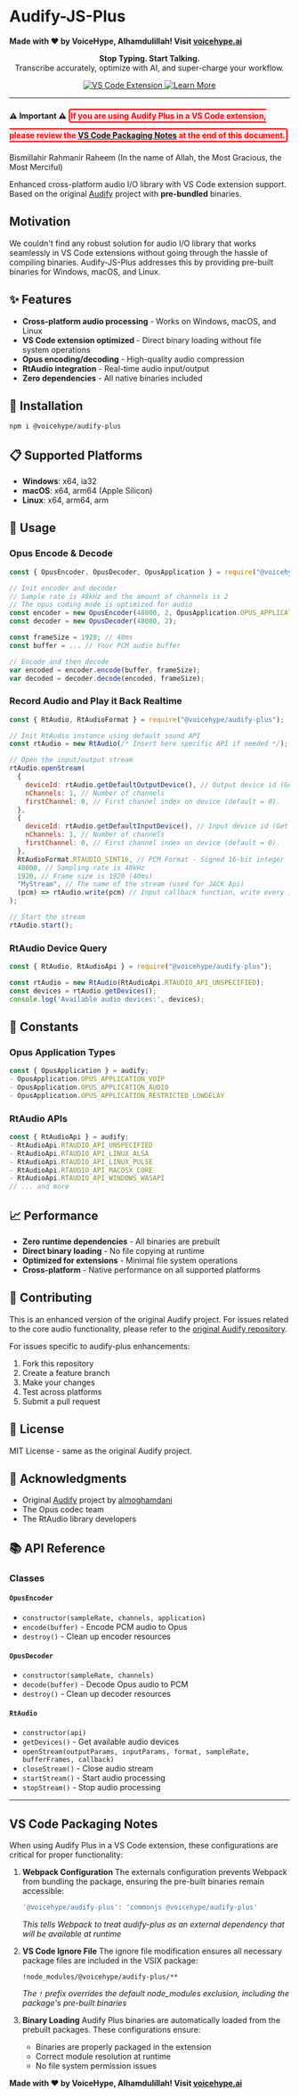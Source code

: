 # Audify-JS-Plus

**Made with ❤️ by VoiceHype, Alhamdulillah! Visit [voicehype.ai](https://voicehype.ai)**

<div align="center">  
  <p>
    <strong>Stop Typing. Start Talking.</strong><br>
    Transcribe accurately, optimize with AI, and super-charge your workflow.
  </p>
  
  <p>
    <a href="https://marketplace.visualstudio.com/items?itemName=VoiceHype.voicehype">
      <img src="https://img.shields.io/badge/VS%20Code-Extension-blue?style=for-the-badge&logo=visualstudiocode" alt="VS Code Extension">
    </a>
    <a href="https://voicehype.ai">
      <img src="https://img.shields.io/badge/Learn%20More-voicehype.ai-green?style=for-the-badge" alt="Learn More">
    </a>
  </p>
</div>

---

**⚠️ Important ⚠️**
<span style="color: red; font-weight: bold; background-color: #ffebee; padding: 2px; border: 2px solid red; border-radius: 4px; line-height: 2.5;">
If you are using Audify Plus in a VS Code extension, please review the [VS Code Packaging Notes](#vscode-packaging-notes) at the end of this document.
</span>


Bismillahir Rahmanir Raheem (In the name of Allah, the Most Gracious, the Most Merciful)

Enhanced cross-platform audio I/O library with VS Code extension support. Based on the original [Audify](https://github.com/almoghamdani/audify) project with **pre-bundled** binaries.

## Motivation

We couldn't find any robust solution for audio I/O library that works seamlessly in VS Code extensions without going through the hassle of compiling binaries. Audify-JS-Plus addresses this by providing pre-built binaries for Windows, macOS, and Linux.

## ✨ Features

- **Cross-platform audio processing** - Works on Windows, macOS, and Linux
- **VS Code extension optimized** - Direct binary loading without file system operations
- **Opus encoding/decoding** - High-quality audio compression
- **RtAudio integration** - Real-time audio input/output
- **Zero dependencies** - All native binaries included

## 🚀 Installation

```bash
npm i @voicehype/audify-plus
```

## 📋 Supported Platforms

- **Windows**: x64, ia32
- **macOS**: x64, arm64 (Apple Silicon)
- **Linux**: x64, arm64, arm

## 🔧 Usage

### Opus Encode & Decode

```javascript
const { OpusEncoder, OpusDecoder, OpusApplication } = require("@voicehype/audify-plus");

// Init encoder and decoder
// Sample rate is 48kHz and the amount of channels is 2
// The opus coding mode is optimized for audio
const encoder = new OpusEncoder(48000, 2, OpusApplication.OPUS_APPLICATION_AUDIO);
const decoder = new OpusDecoder(48000, 2);

const frameSize = 1920; // 40ms
const buffer = ... // Your PCM audio buffer

// Encode and then decode
var encoded = encoder.encode(buffer, frameSize);
var decoded = decoder.decode(encoded, frameSize);
```

### Record Audio and Play it Back Realtime

```javascript
const { RtAudio, RtAudioFormat } = require("@voicehype/audify-plus");

// Init RtAudio instance using default sound API
const rtAudio = new RtAudio(/* Insert here specific API if needed */);

// Open the input/output stream
rtAudio.openStream(
  {
    deviceId: rtAudio.getDefaultOutputDevice(), // Output device id (Get all devices using `getDevices`)
    nChannels: 1, // Number of channels
    firstChannel: 0, // First channel index on device (default = 0).
  },
  {
    deviceId: rtAudio.getDefaultInputDevice(), // Input device id (Get all devices using `getDevices`)
    nChannels: 1, // Number of channels
    firstChannel: 0, // First channel index on device (default = 0).
  },
  RtAudioFormat.RTAUDIO_SINT16, // PCM Format - Signed 16-bit integer
  48000, // Sampling rate is 48kHz
  1920, // Frame size is 1920 (40ms)
  "MyStream", // The name of the stream (used for JACK Api)
  (pcm) => rtAudio.write(pcm) // Input callback function, write every input pcm data to the output buffer
);

// Start the stream
rtAudio.start();
```

### RtAudio Device Query

```javascript
const { RtAudio, RtAudioApi } = require("@voicehype/audify-plus");

const rtAudio = new RtAudio(RtAudioApi.RTAUDIO_API_UNSPECIFIED);
const devices = rtAudio.getDevices();
console.log('Available audio devices:', devices);
```

## 🎯 Constants

### Opus Application Types
```javascript
const { OpusApplication } = audify;
- OpusApplication.OPUS_APPLICATION_VOIP
- OpusApplication.OPUS_APPLICATION_AUDIO
- OpusApplication.OPUS_APPLICATION_RESTRICTED_LOWDELAY
```

### RtAudio APIs
```javascript
const { RtAudioApi } = audify;
- RtAudioApi.RTAUDIO_API_UNSPECIFIED
- RtAudioApi.RTAUDIO_API_LINUX_ALSA
- RtAudioApi.RTAUDIO_API_LINUX_PULSE
- RtAudioApi.RTAUDIO_API_MACOSX_CORE
- RtAudioApi.RTAUDIO_API_WINDOWS_WASAPI
// ... and more
```

## 📈 Performance

- **Zero runtime dependencies** - All binaries are prebuilt
- **Direct binary loading** - No file copying at runtime
- **Optimized for extensions** - Minimal file system operations
- **Cross-platform** - Native performance on all supported platforms

## 🤝 Contributing

This is an enhanced version of the original Audify project. For issues related to the core audio functionality, please refer to the [original Audify repository](https://github.com/almoghamdani/audify).

For issues specific to audify-plus enhancements:
1. Fork this repository
2. Create a feature branch
3. Make your changes
4. Test across platforms
5. Submit a pull request

## 📄 License

MIT License - same as the original Audify project.

## 🙏 Acknowledgments

- Original [Audify](https://github.com/almoghamdani/audify) project by [almoghamdani](https://github.com/almoghamdani)
- The Opus codec team
- The RtAudio library developers

## 📚 API Reference

### Classes

#### `OpusEncoder`
- `constructor(sampleRate, channels, application)`
- `encode(buffer)` - Encode PCM audio to Opus
- `destroy()` - Clean up encoder resources

#### `OpusDecoder`
- `constructor(sampleRate, channels)`
- `decode(buffer)` - Decode Opus audio to PCM
- `destroy()` - Clean up decoder resources

#### `RtAudio`
- `constructor(api)`
- `getDevices()` - Get available audio devices
- `openStream(outputParams, inputParams, format, sampleRate, bufferFrames, callback)`
- `closeStream()` - Close audio stream
- `startStream()` - Start audio processing
- `stopStream()` - Stop audio processing

---

## VS Code Packaging Notes

When using Audify Plus in a VS Code extension, these configurations are critical for proper functionality:

1. **Webpack Configuration**
   The externals configuration prevents Webpack from bundling the package, ensuring the pre-built binaries remain accessible:
   ```javascript
   '@voicehype/audify-plus': 'commonjs @voicehype/audify-plus'
   ```
   *This tells Webpack to treat audify-plus as an external dependency that will be available at runtime*

2. **VS Code Ignore File**
   The ignore file modification ensures all necessary package files are included in the VSIX package:
   ```
   !node_modules/@voicehype/audify-plus/**
   ```
   *The `!` prefix overrides the default node_modules exclusion, including the package's pre-built binaries*

3. **Binary Loading**
   Audify Plus binaries are automatically loaded from the prebuilt packages. These configurations ensure:
   - Binaries are properly packaged in the extension
   - Correct module resolution at runtime
   - No file system permission issues

**Made with ❤️ by VoiceHype, Alhamdulillah! Visit [voicehype.ai](https://voicehype.ai)**